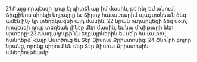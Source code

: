 21 Բայց որպէսզի դուք էլ գիտենաք իմ մասին, թէ ինչ եմ անում, Տիւքիկոս սիրելի եղբայրը եւ Տիրոջ հաւատարիմ պաշտօնեան ձեզ ամէն ինչ կը տեղեկացնի այդ մասին. 22 նրան ուղարկեցի ձեզ մօտ, որպէսզի դուք տեղեակ լինէք մեր մասին, եւ նա մխիթարի ձեր սրտերը: 23 Խաղաղութի՜ւն եղբայրներին եւ սէ՜ր հաւատով հանդերձ՝ Հայր Աստծուց եւ Տէր Յիսուս Քրիստոսից: 24 Շնո՜րհ բոլոր նրանց, որոնք սիրում են մեր Տէր Յիսուս Քրիստոսին անեղծութեամբ:































